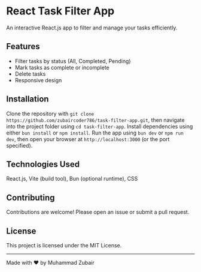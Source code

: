 # React Task Filter App

An interactive React.js app to filter and manage your tasks efficiently.

## Features

- Filter tasks by status (All, Completed, Pending)
- Mark tasks as complete or incomplete
- Delete tasks
- Responsive design

## Installation

Clone the repository with `git clone https://github.com/zubaircoder786/task-filter-app.git`, then navigate into the project folder using `cd task-filter-app`. Install dependencies using either `bun install` or `npm install`. Run the app using `bun dev` or `npm run dev`, then open your browser at `http://localhost:3000` (or the port specified).

## Technologies Used

React.js, Vite (build tool), Bun (optional runtime), CSS

## Contributing

Contributions are welcome! Please open an issue or submit a pull request.

## License

This project is licensed under the MIT License.

---

Made with ❤️ by Muhammad Zubair
